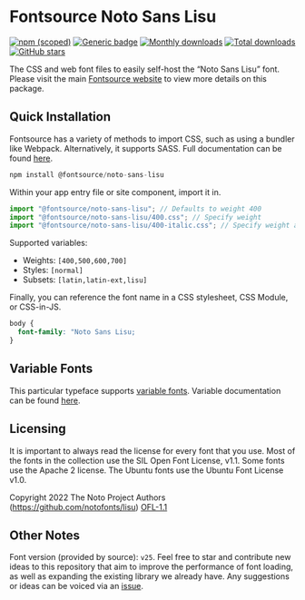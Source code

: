 # Fontsource Noto Sans Lisu

[![npm (scoped)](https://img.shields.io/npm/v/@fontsource/noto-sans-lisu?color=brightgreen)](https://www.npmjs.com/package/@fontsource/noto-sans-lisu) [![Generic badge](https://img.shields.io/badge/fontsource-passing-brightgreen)](https://github.com/fontsource/fontsource) [![Monthly downloads](https://badgen.net/npm/dm/@fontsource/noto-sans-lisu)](https://github.com/fontsource/fontsource) [![Total downloads](https://badgen.net/npm/dt/@fontsource/noto-sans-lisu)](https://github.com/fontsource/fontsource) [![GitHub stars](https://img.shields.io/github/stars/fontsource/fontsource.svg?style=social&label=Star)](https://github.com/fontsource/fontsource/stargazers)

The CSS and web font files to easily self-host the “Noto Sans Lisu” font. Please visit the main [Fontsource website](https://fontsource.org/fonts/noto-sans-lisu) to view more details on this package.

## Quick Installation

Fontsource has a variety of methods to import CSS, such as using a bundler like Webpack. Alternatively, it supports SASS. Full documentation can be found [here](https://beta.fontsource.org/docs/getting-started/introduction).

```javascript
npm install @fontsource/noto-sans-lisu
```

Within your app entry file or site component, import it in.

```javascript
import "@fontsource/noto-sans-lisu"; // Defaults to weight 400
import "@fontsource/noto-sans-lisu/400.css"; // Specify weight
import "@fontsource/noto-sans-lisu/400-italic.css"; // Specify weight and style

```

Supported variables:
- Weights: `[400,500,600,700]`
- Styles: `[normal]`
- Subsets: `[latin,latin-ext,lisu]`

Finally, you can reference the font name in a CSS stylesheet, CSS Module, or CSS-in-JS.

```css
body {
  font-family: "Noto Sans Lisu;
}
```

## Variable Fonts

This particular typeface supports [variable fonts](https://developer.mozilla.org/en-US/docs/Web/CSS/CSS_Fonts/Variable_Fonts_Guide).
Variable documentation can be found [here](https://fontsource.org/docs/variable-fonts).

## Licensing
It is important to always read the license for every font that you use.
Most of the fonts in the collection use the SIL Open Font License, v1.1. Some fonts use the Apache 2 license. The Ubuntu fonts use the Ubuntu Font License v1.0.

Copyright 2022 The Noto Project Authors (https://github.com/notofonts/lisu)
[OFL-1.1](http://scripts.sil.org/OFL)

## Other Notes
Font version (provided by source): `v25`.
Feel free to star and contribute new ideas to this repository that aim to improve the performance of font loading, as well as expanding the existing library we already have. Any suggestions or ideas can be voiced via an [issue](https://github.com/fontsource/fontsource/issues).